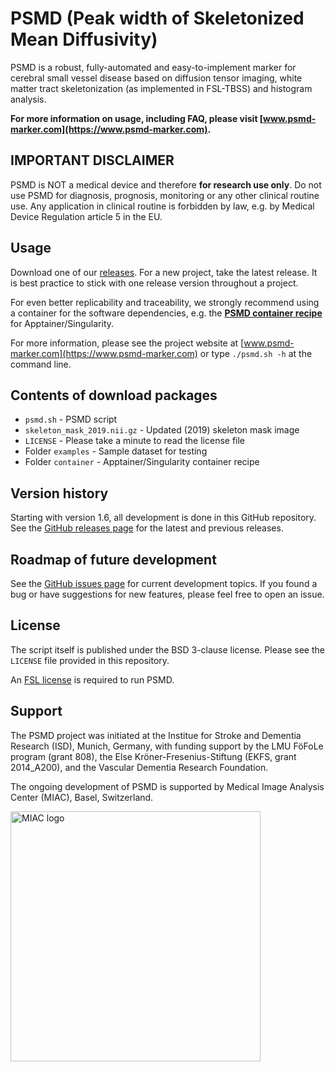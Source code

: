 # PSMD (Peak width of Skeletonized Mean Diffusivity)

PSMD is a robust, fully-automated and easy-to-implement marker for cerebral small vessel disease based on diffusion tensor imaging, white matter tract skeletonization (as implemented in FSL-TBSS) and histogram analysis.

**For more information on usage, including FAQ, please visit [www.psmd-marker.com](https://www.psmd-marker.com).**


## IMPORTANT DISCLAIMER  

PSMD is NOT a medical device and therefore **for research use only**. Do not use PSMD for diagnosis, prognosis, monitoring or any other clinical routine use. Any application in clinical routine is forbidden by law, e.g. by Medical Device Regulation article 5 in the EU.


## Usage

Download one of our [releases](https://github.com/miac-research/psmd/releases). For a new project, take the latest release. It is best practice to stick with one release version throughout a project.  

For even better replicability and traceability, we strongly recommend using a container for the software dependencies, e.g. the **[PSMD container recipe](https://github.com/miac-research/psmd/tree/main/container)** for Apptainer/Singularity.

For more information, please see the project website at [www.psmd-marker.com](https://www.psmd-marker.com) or type `./psmd.sh -h` at the command line.


## Contents of download packages

* `psmd.sh` - PSMD script
* `skeleton_mask_2019.nii.gz` - Updated (2019) skeleton mask image
* `LICENSE` - Please take a minute to read the license file
* Folder `examples` - Sample dataset for testing
* Folder `container` - Apptainer/Singularity container recipe


## Version history

Starting with version 1.6, all development is done in this GitHub repository. 
See the [GitHub releases page](https://github.com/miac-research/psmd/releases) for the latest and previous releases. 


## Roadmap of future development

See the [GitHub issues page](https://github.com/miac-research/psmd/issues) for current development topics. If you found a bug or have suggestions for new features, please feel free to open an issue.


## License

The script itself is published under the BSD 3-clause license. Please see the `LICENSE` file provided in this repository.

An [FSL license](https://fsl.fmrib.ox.ac.uk/fsl/fslwiki/Licence) is required to run PSMD.


## Support

The PSMD project was initiated at the Institue for Stroke and Dementia Research (ISD), Munich, Germany, with funding support by the LMU FöFoLe program (grant 808), the Else Kröner-Fresenius-Stiftung (EKFS, grant 2014_A200), and the Vascular Dementia Research Foundation.

The ongoing development of PSMD is supported by Medical Image Analysis Center (MIAC), Basel, Switzerland.

<img alt="MIAC logo" src="https://home.miac.swiss/gallery/normal/116/miaclogo@2x.png" width="400" href="http://miac.swiss">

